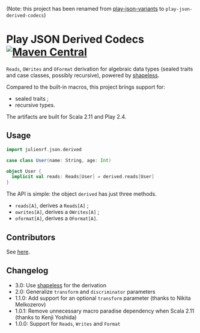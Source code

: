 (Note: this project has been renamed from [play-json-variants](https://github.com/julienrf/play-json-variants/tree/v2.0) to `play-json-derived-codecs`)

# Play JSON Derived Codecs [![Maven Central](https://img.shields.io/maven-central/v/org.julienrf/play-json-derived-codecs_2.11.svg)](https://maven-badges.herokuapp.com/maven-central/org.julienrf/play-json-derived-codecs_2.11)

`Reads`, `OWrites` and `OFormat` derivation for algebraic data types (sealed traits and case classes, possibly recursive), powered by [shapeless](http://github.com/milessabin/shapeless).

Compared to the built-in macros, this project brings support for:

- sealed traits ;
- recursive types.

The artifacts are built for Scala 2.11 and Play 2.4.

## Usage

~~~ scala
import julienrf.json.derived

case class User(name: String, age: Int)

object User {
  implicit val reads: Reads[User] = derived.reads[User]
}
~~~

The API is simple: the object `derived` has just three methods.

- `reads[A]`, derives a `Reads[A]` ;
- `owrites[A]`, derives a `OWrites[A]` ;
- `oformat[A]`, derives a `OFormat[A]`.

## Contributors

See [here](https://github.com/julienrf/play-json-variants/graphs/contributors).

## Changelog

- 3.0: Use [shapeless](http://github.com/milessabin/shapeless) for the derivation
- 2.0: Generalize `transform` and `discriminator` parameters
- 1.1.0: Add support for an optional `transform` parameter (thanks to Nikita Melkozerov)
- 1.0.1: Remove unnecessary macro paradise dependency when Scala 2.11 (thanks to Kenji Yoshida)
- 1.0.0: Support for `Reads`, `Writes` and `Format`
